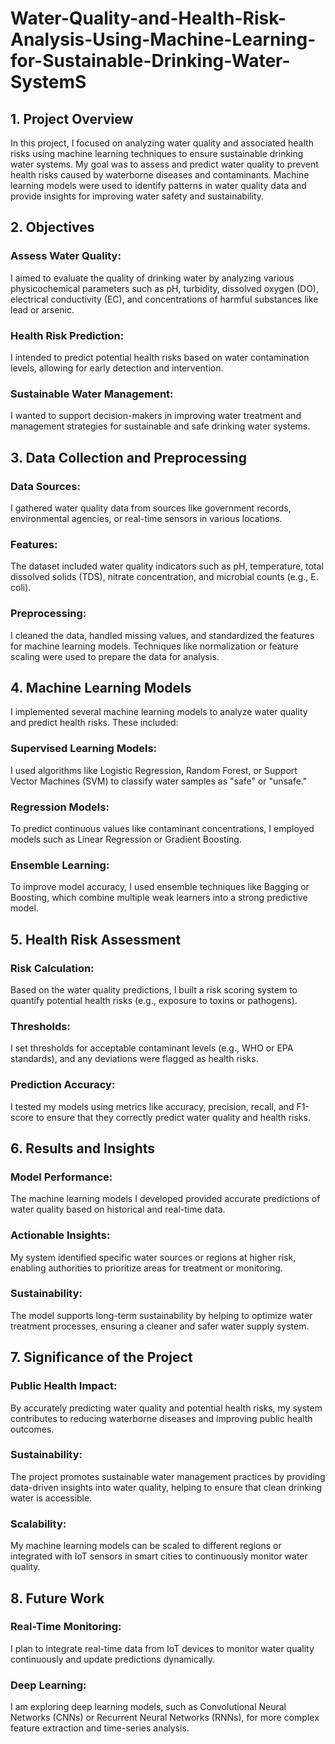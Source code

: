 # Water-Quality-and-Health-Risk-Analysis-Using-Machine-Learning-for-Sustainable-Drinking-Water-SystemS
## 1. Project Overview
In this project, I focused on analyzing water quality and associated health risks using machine learning techniques to ensure sustainable drinking water systems. My goal was to assess and predict water quality to prevent health risks caused by waterborne diseases and contaminants. Machine learning models were used to identify patterns in water quality data and provide insights for improving water safety and sustainability.

## 2. Objectives
### Assess Water Quality: 
I aimed to evaluate the quality of drinking water by analyzing various physicochemical parameters such as pH, turbidity, dissolved oxygen (DO), electrical conductivity (EC), and concentrations of harmful substances like lead or arsenic.
### Health Risk Prediction: 
I intended to predict potential health risks based on water contamination levels, allowing for early detection and intervention.
### Sustainable Water Management: 
I wanted to support decision-makers in improving water treatment and management strategies for sustainable and safe drinking water systems.
## 3. Data Collection and Preprocessing
### Data Sources: 
I gathered water quality data from sources like government records, environmental agencies, or real-time sensors in various locations.
### Features: 
The dataset included water quality indicators such as pH, temperature, total dissolved solids (TDS), nitrate concentration, and microbial counts (e.g., E. coli).
### Preprocessing: 
I cleaned the data, handled missing values, and standardized the features for machine learning models. Techniques like normalization or feature scaling were used to prepare the data for analysis.
## 4. Machine Learning Models
I implemented several machine learning models to analyze water quality and predict health risks. These included:

### Supervised Learning Models: 
I used algorithms like Logistic Regression, Random Forest, or Support Vector Machines (SVM) to classify water samples as "safe" or "unsafe."
### Regression Models: 
To predict continuous values like contaminant concentrations, I employed models such as Linear Regression or Gradient Boosting.
### Ensemble Learning: 
To improve model accuracy, I used ensemble techniques like Bagging or Boosting, which combine multiple weak learners into a strong predictive model.
## 5. Health Risk Assessment
### Risk Calculation: 
Based on the water quality predictions, I built a risk scoring system to quantify potential health risks (e.g., exposure to toxins or pathogens).
### Thresholds: 
I set thresholds for acceptable contaminant levels (e.g., WHO or EPA standards), and any deviations were flagged as health risks.
### Prediction Accuracy: 
I tested my models using metrics like accuracy, precision, recall, and F1-score to ensure that they correctly predict water quality and health risks.
## 6. Results and Insights
### Model Performance: 
The machine learning models I developed provided accurate predictions of water quality based on historical and real-time data.
### Actionable Insights: 
My system identified specific water sources or regions at higher risk, enabling authorities to prioritize areas for treatment or monitoring.
### Sustainability: 
The model supports long-term sustainability by helping to optimize water treatment processes, ensuring a cleaner and safer water supply system.
## 7. Significance of the Project
### Public Health Impact: 
By accurately predicting water quality and potential health risks, my system contributes to reducing waterborne diseases and improving public health outcomes.
### Sustainability: 
 The project promotes sustainable water management practices by providing data-driven insights into water quality, helping to ensure that clean drinking water is accessible.
### Scalability: 
My machine learning models can be scaled to different regions or integrated with IoT sensors in smart cities to continuously monitor water quality.
## 8. Future Work
### Real-Time Monitoring: 
I plan to integrate real-time data from IoT devices to monitor water quality continuously and update predictions dynamically.
### Deep Learning: 
I am exploring deep learning models, such as Convolutional Neural Networks (CNNs) or Recurrent Neural Networks (RNNs), for more complex feature extraction and time-series analysis.

